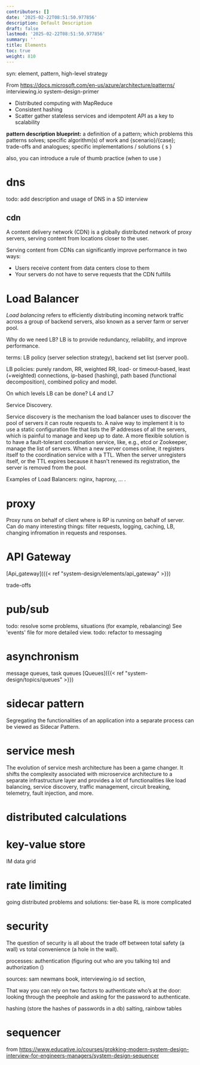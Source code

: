 ```yaml
---
contributors: []
date: '2025-02-22T08:51:50.977856'
description: Default Description
draft: false
lastmod: '2025-02-22T08:51:50.977856'
summary: ''
title: Elements
toc: true
weight: 810
---
```


syn: element, pattern, high-level strategy

From
https://docs.microsoft.com/en-us/azure/architecture/patterns/
interviewing.io
system-design-primer

-   Distributed computing with MapReduce
-   Consistent hashing
-   Scatter gather
stateless services and idempotent API as a key to scalability


**pattern description blueprint:**
a definition of a pattern;
which problems this patterns solves; 
specific algorithm(s) of work and {scenario}/{case};  
trade-offs and analogues;
specific implementations / solutions { s }

also, you can introduce a rule of thumb practice (when to use )


# dns

todo: add description and usage of DNS in a SD interview

## cdn

A content delivery network (CDN) is a globally distributed network of proxy servers, serving content from locations closer to the user.

Serving content from CDNs can significantly improve performance in two ways:
- Users receive content from data centers close to them
- Your servers do not have to serve requests that the CDN fulfills


# Load Balancer

_Load balancing_ refers to efficiently distributing incoming network traffic across a group of backend servers, also known as a server farm or server pool.

Why do we need LB?
LB is to provide redundancy, reliability, and improve performance.

terms: LB policy (server selection strategy), backend set list (server pool). 

LB policies: purely random, RR, weighted RR, load- or timeout-based, least (+weighted) connections, ip-based (hashing), path based (functional decomposition), combined policy and model. 

On which levels LB can be done? L4 and L7

Service Discovery. 

Service discovery is the mechanism the load balancer uses to discover the pool of servers it can route requests to. A naive way to implement it is to use a static configuration file that lists the IP addresses of all the servers, which is painful to manage and keep up to date. A more flexible solution is to have a fault-tolerant coordination service, like, e.g., etcd or Zookeeper, manage the list of servers. When a new server comes online, it registers itself to the coordination service with a TTL. When the server unregisters itself, or the TTL expires because it hasn't renewed its registration, the server is removed from the pool.

Examples of Load Balancers: nginx, haproxy, ... . 

# proxy

Proxy runs on behalf of client where is RP is running on behalf of server. Can do many interesting things: filter requests, logging, caching, LB, changing infromation in requests and responses. 

# API Gateway

[Api_gateway]({{< ref "system-design/elements/api_gateway" >}})

trade-offs

# pub/sub

todo: resolve some problems, situations (for example, rebalancing)
See 'events' file for more detailed view. 
todo: refactor to messaging


# asynchronism
message queues, task queues
[Queues]({{< ref "system-design/topics/queues" >}})


# sidecar pattern
Segregating the functionalities of an application into a separate process can be viewed as Sidecar Pattern. 

# service mesh

The evolution of service mesh architecture has been a game changer. It shifts the complexity associated with microservice architecture to a separate infrastructure layer and provides a lot of functionalities like load balancing, service discovery, traffic management, circuit breaking, telemetry, fault injection, and more.


# distributed calculations


# key-value store



IM data grid

# rate limiting
going distributed problems and solutions:
tier-base RL is more complicated

# security

The question of security is all about the trade off between total safety (a wall) vs total convenience (a hole in the wall).

processes: authentication (figuring out who are you talking to) and authorization ()

sources: sam newmans book, interviewing.io sd section, 


That way you can rely on two factors to authenticate who’s at the door: looking through the peephole and asking for the password to authenticate.

hashing (store the hashes of passwords in a db)
salting, rainbow tables

# sequencer

from https://www.educative.io/courses/grokking-modern-system-design-interview-for-engineers-managers/system-design-sequencer
